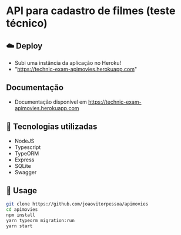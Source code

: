 # API para cadastro de filmes (teste técnico)

## ☁️ Deploy

- Subi uma instância da aplicação no Heroku!
- "https://technic-exam-apimovies.herokuapp.com"

## Documentação

- Documentação disponível em https://technic-exam-apimovies.herokuapp.com

## 🚀 Tecnologias utilizadas

- NodeJS
- Typescript
- TypeORM
- Express
- SQLite
- Swagger

## 🏃 Usage

```bash
git clone https://github.com/joaovitorpessoa/apimovies
cd apimovies
npm install
yarn typeorm migration:run
yarn start
```

